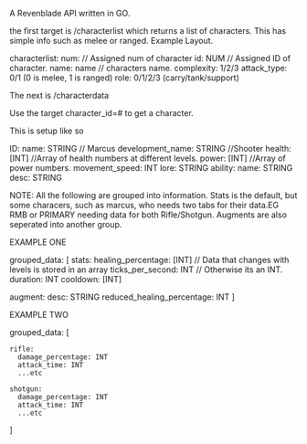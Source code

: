 A Revenblade API written in GO.

the first target is /characterlist which returns a list of characters. This has simple info such as melee or ranged.
Example Layout.

characterlist:
  num:   // Assigned num of character
    id: NUM  // Assigned ID of character.
    name: name // characters name.
    complexity: 1/2/3
    attack_type: 0/1  (0 is melee, 1 is ranged)
    role: 0/1/2/3 (carry/tank/support)


The next is /characterdata

Use the target character_id=# to get a character.

This is setup like so

ID: 
  name: STRING // Marcus 
  development_name: STRING //Shooter
  health: [INT] //Array of health numbers at different levels.
  power: [INT] //Array of power numbers.
  movement_speed: INT 
  lore: STRING
  ability: 
    name: STRING
    desc: STRING

NOTE: All the following are grouped into information. Stats is the default, but some characers, such as marcus, who needs two
tabs for their data.EG RMB or PRIMARY needing data for both Rifle/Shotgun. Augments are also seperated into another group. 

EXAMPLE ONE

  grouped_data: [
  stats:
    healing_percentage: [INT] // Data that changes with levels is stored in an array
    ticks_per_second: INT // Otherwise its an INT.
    duration: INT
    cooldown: [INT]

  augment:
    desc: STRING
    reduced_healing_percentage: INT
  ]

EXAMPLE TWO 

  grouped_data: [

    rifle:
      damage_percentage: INT
      attack_time: INT
      ...etc

    shotgun:
      damage_percentage: INT
      attack_time: INT
      ...etc
  ]
